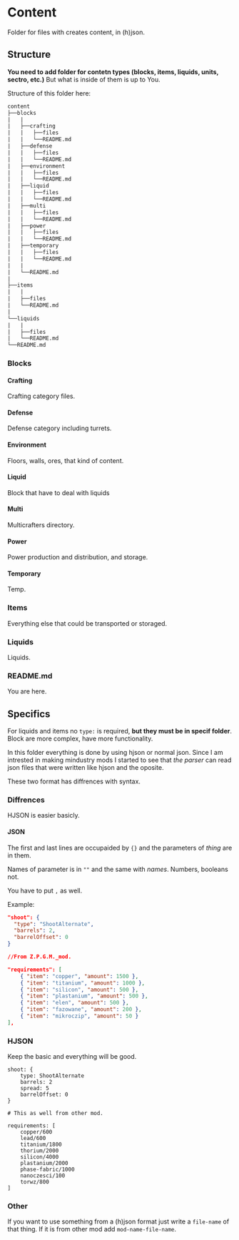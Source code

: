 # Content

Folder for files with creates content, in (h)json.

## Structure

**You need to add folder for contetn types (blocks, items, liquids, units, sectro, etc.)** But what is inside of them is up to You.

Structure of this folder here:

```txt
content
├──blocks
|   |
|   ├──crafting
|   |   ├──files
|   |   └──README.md
|   ├──defense
|   |   ├──files
|   |   └──README.md
|   ├──environment
|   |   ├──files
|   |   └──README.md
|   ├──liquid
|   |   ├──files
|   |   └──README.md
|   ├──multi
|   |   ├──files
|   |   └──README.md
|   ├──power
|   |   ├──files
|   |   └──README.md
|   ├──temporary
|   |   ├──files
|   |   └──README.md
|   |
|   └──README.md
|
├──items
|   |
|   ├──files
|   └──README.md
|
└──liquids
|   |   
|   ├──files
|   └──README.md
└──README.md
```


### Blocks

#### Crafting

Crafting category files.

#### Defense

Defense category including turrets.

#### Environment

Floors, walls, ores, that kind of content.

#### Liquid

Block that have to deal with liquids

#### Multi

Multicrafters directory.

#### Power

Power production and distribution, and storage.

#### Temporary

Temp.

### Items

Everything else that could be transported or storaged.

### Liquids

Liquids.

### README.md

You are here.

## Specifics

For liquids and items no `type:` is required, **but they must be in specif folder**.
Block are more complex, have more functionality.

In this folder everything is done by using hjson or normal json.
Since I am intrested in making mindustry mods I started to see that *the parser* can read json files that were written like hjson and the oposite.

These two format has diffrences with syntax.

### Diffrences

HJSON is easier basicly.

#### JSON

The first and last lines are occupaided by `{}` and the parameters of *thing* are in them.

Names of parameter is in `""` and the same with *names*.
Numbers, booleans not.

You have to put `,` as well.

Example:

```json
"shoot": {
  "type": "ShootAlternate",
  "barrels": 2,
  "barrelOffset": 0
}
```

```json
//From Z.P.G.M._mod.

"requirements": [
    { "item": "copper", "amount": 1500 },
    { "item": "titanium", "amount": 1000 },
    { "item": "silicon", "amount": 500 },
    { "item": "plastanium", "amount": 500 },
    { "item": "elen", "amount": 500 },
    { "item": "fazowane", "amount": 200 },
    { "item": "mikroczip", "amount": 50 }
],
```

### HJSON

Keep the basic and everything will be good.

```hjson
shoot: {
    type: ShootAlternate
    barrels: 2
    spread: 5
    barrelOffset: 0
}
```

```hjson
# This as well from other mod.

requirements: [
    copper/600
    lead/600
    titanium/1800
    thorium/2000
    silicon/4000
    plastanium/2000
    phase-fabric/1000
    nanoczesci/100
    torwz/800
]
```

### Other

If you want to use something from a (h)json format just write a `file-name` of that thing. If it is from other mod add `mod-name-file-name`.
